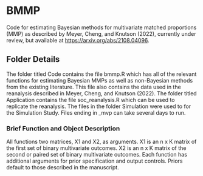 # BMMP

Code for estimating Bayesian methods for multivariate matched proportions (MMP) as described by Meyer, Cheng, and Knutson (2022), currently under review, but available at https://arxiv.org/abs/2108.04096.

## Folder Details

The folder titled Code contains the file bmmp.R which has all of the relevant functions for estimating Bayesian MMPs as well as non-Bayesian methods from the existing literature. This file also contains the data used in the reanalysis described in Meyer, Cheng, and Knutson (2022). The folder titled Application contains the file soc_reanalysis.R which can be used to replicate the reanalysis. The files in the folder Simulation were used to for the Simulation Study. Files ending in _mvp can take several days to run.

### Brief Function and Object Description

All functions two matrices, X1 and X2, as arguments. X1 is an n x K matrix of the first set of binary multivariate outcomes. X2 is an n x K matrix of the second or paired set of binary multivariate outcomes. Each function has additional arguments for prior specification and output controls. Priors default to those described in the manuscript.


